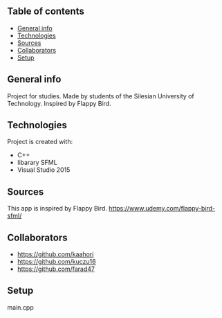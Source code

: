 ## Table of contents
* [General info](#general-info)
* [Technologies](#technologies)
* [Sources](#sources)
* [Collaborators](#collaborators)
* [Setup](#setup)

## General info
Project for studies.
Made by students of the Silesian University of Technology.
Inspired by Flappy Bird.

## Technologies
Project is created with:
* C++
* libarary SFML
* Visual Studio 2015

## Sources
This app is inspired by Flappy Bird.
https://www.udemy.com/flappy-bird-sfml/

## Collaborators
* https://github.com/kaahori
* https://github.com/kuczu16
* https://github.com/farad47

## Setup
main.cpp
